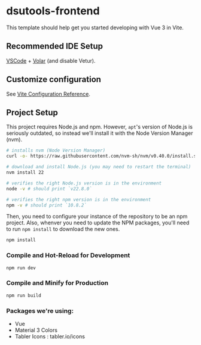 # dsutools-frontend

This template should help get you started developing with Vue 3 in Vite.

## Recommended IDE Setup

[VSCode](https://code.visualstudio.com/) + [Volar](https://marketplace.visualstudio.com/items?itemName=Vue.volar) (and disable Vetur).

## Customize configuration

See [Vite Configuration Reference](https://vitejs.dev/config/).

## Project Setup

This project requires Node.js and npm. However, `apt`'s version of Node.js is seriously outdated, so instead we'll install it with the Node Version Manager (nvm).

```sh
# installs nvm (Node Version Manager)
curl -o- https://raw.githubusercontent.com/nvm-sh/nvm/v0.40.0/install.sh | bash

# download and install Node.js (you may need to restart the terminal)
nvm install 22

# verifies the right Node.js version is in the environment
node -v # should print `v22.8.0`

# verifies the right npm version is in the environment
npm -v # should print `10.8.2`
```

Then, you need to configure your instance of the repository to be an npm project. Also, whenver you need to update the NPM packages, you'll need to run `npm install` to download the new ones.
```sh
npm install
```

### Compile and Hot-Reload for Development

```sh
npm run dev
```

### Compile and Minify for Production

```sh
npm run build
```

### Packages we're using:
- Vue
- Material 3 Colors
- Tabler Icons : tabler.io/icons

